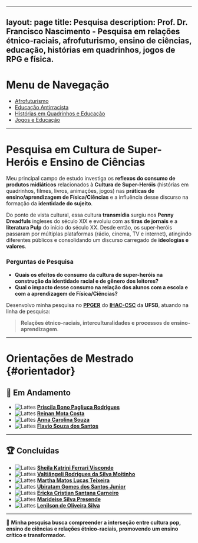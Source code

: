 
---
layout: page
title: Pesquisa
description: Prof. Dr. Francisco Nascimento - Pesquisa em relações étnico-raciais, afrofuturismo, ensino de ciências, educação, histórias em quadrinhos, jogos de RPG e física.
---

# Menu de Navegação

- [Afrofuturismo](/pages/pesquisa/pesquisa_afro.html)
- [Educação Antirracista](/pages/pesquisa/pesquisa_edu.html)
- [Histórias em Quadrinhos e Educação](/pages/pesquisa/pesquisa_hq.html)
- [Jogos e Educação](/pages/pesquisa/pesquisa_jogos.html)

---

# Pesquisa em Cultura de Super-Heróis e Ensino de Ciências

Meu principal campo de estudo investiga os **reflexos do consumo de produtos midiáticos** relacionados à **Cultura de Super-Heróis** (histórias em quadrinhos, filmes, livros, animações, jogos) nas **práticas de ensino/aprendizagem de Física/Ciências** e a influência desse discurso na formação da **identidade do sujeito**.

Do ponto de vista cultural, essa cultura **transmídia** surgiu nos **Penny Dreadfuls** ingleses do século XIX e evoluiu com as **tiras de jornais** e a **literatura Pulp** do início do século XX. Desde então, os super-heróis passaram por múltiplas plataformas (rádio, cinema, TV e internet), atingindo diferentes públicos e consolidando um discurso carregado de **ideologias e valores**.

### Perguntas de Pesquisa

- **Quais os efeitos do consumo da cultura de super-heróis na construção da identidade racial e de gênero dos leitores?**  
- **Qual o impacto desse consumo na relação dos alunos com a escola e com a aprendizagem de Física/Ciências?**

Desenvolvo minha pesquisa no **[PPGER](https://ufsb.edu.br/ppger/)** do **[IHAC-CSC](https://ufsb.edu.br/ihac-csc)** da **UFSB**, atuando na linha de pesquisa:

> **Relações étnico-raciais, interculturalidades e processos de ensino-aprendizagem**.

---

# Orientações de Mestrado {#orientador}

## 📌 Em Andamento  

- ![Lattes](https://itxesco.github.io/imagens/icones/icons16/lattes-icon.png) [**Priscila Bono Pagliuca Rodrigues**](http://lattes.cnpq.br/3929221160338872)  
- ![Lattes](https://itxesco.github.io/imagens/icones/icons16/lattes-icon.png) [**Reinan Mota Costa**](http://lattes.cnpq.br/)  
- ![Lattes](https://itxesco.github.io/imagens/icones/icons16/lattes-icon.png) [**Anna Carolina Souza**](http://lattes.cnpq.br/)  
- ![Lattes](https://itxesco.github.io/imagens/icones/icons16/lattes-icon.png) [**Flavio Souza dos Santos**](http://lattes.cnpq.br/)  

---

## 🏆 Concluídas  

- ![Lattes](https://itxesco.github.io/imagens/icones/icons16/lattes-icon.png) [**Sheila Katrini Ferrari Visconde**](http://lattes.cnpq.br/8317287394228958)  
- ![Lattes](https://itxesco.github.io/imagens/icones/icons16/lattes-icon.png) [**Valtiângeli Rodrigues da Silva Moitinho**](http://lattes.cnpq.br/0265292324050570)  
- ![Lattes](https://itxesco.github.io/imagens/icones/icons16/lattes-icon.png) [**Martha Matos Lucas Teixeira**](http://lattes.cnpq.br/9137805008331639)  
- ![Lattes](https://itxesco.github.io/imagens/icones/icons16/lattes-icon.png) [**Ubiratam Gomes dos Santos Junior**](http://lattes.cnpq.br/8121344743580077)  
- ![Lattes](https://itxesco.github.io/imagens/icones/icons16/lattes-icon.png) [**Ericka Cristian Santana Carneiro**](http://lattes.cnpq.br/7545687911475904)  
- ![Lattes](https://itxesco.github.io/imagens/icones/icons16/lattes-icon.png) [**Marideise Silva Presende**](http://lattes.cnpq.br/0937458579414776)  
- ![Lattes](https://itxesco.github.io/imagens/icones/icons16/lattes-icon.png) [**Lenilson de Oliveira Silva**](http://lattes.cnpq.br/3523225974376488)  

---

📖 **Minha pesquisa busca compreender a interseção entre cultura pop, ensino de ciências e relações étnico-raciais, promovendo um ensino crítico e transformador.**
